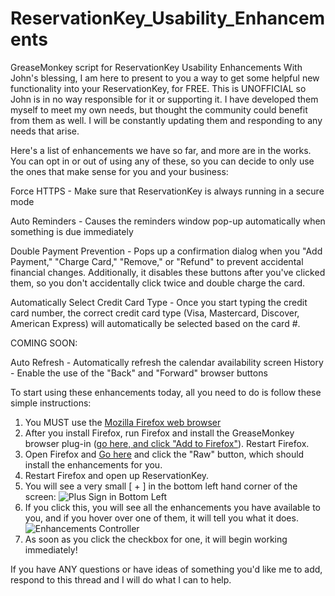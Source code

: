 # ReservationKey_Usability_Enhancements

GreaseMonkey script for ReservationKey Usability Enhancements
With John's blessing, I am here to present to you a way to get some helpful new functionality into your ReservationKey, for FREE.  This is UNOFFICIAL so John is in no way responsible for it or supporting it.  I have developed them myself to meet my own needs, but thought the community could benefit from them as well.  I will be constantly updating them and responding to any needs that arise.

Here's a list of enhancements we have so far, and more are in the works.  You can opt in or out of using any of these, so you can decide to only use the ones that make sense for you and your business:

Force HTTPS - Make sure that ReservationKey is always running in a secure mode

Auto Reminders - Causes the reminders window pop-up automatically when something is due immediately

Double Payment Prevention - Pops up a confirmation dialog when you "Add Payment," "Charge Card," "Remove," or "Refund" to prevent accidental financial changes.  Additionally, it disables these buttons after you've clicked them, so you don't accidentally click twice and double charge the card.

Automatically Select Credit Card Type - Once you start typing the credit card number, the correct credit card type (Visa, Mastercard, Discover, American Express) will automatically be selected based on the card #.

COMING SOON:

Auto Refresh - Automatically refresh the calendar availability screen
History - Enable the use of the "Back" and "Forward" browser buttons

To start using these enhancements today, all you need to do is follow these simple instructions:

1.  You MUST use the <a href="https://www.mozilla.org/en-US/firefox/new/">Mozilla Firefox web browser</a>
2.  After you install Firefox, run Firefox and install the GreaseMonkey browser plug-in (<a href="https://addons.mozilla.org/en-US/firefox/addon/greasemonkey/">go here, and click "Add to Firefox"</a>).  Restart Firefox.
3.  Open Firefox and <a href="https://gist.github.com/anonymous/80d0f1345590759cd517#file-reservationkey_usability_enhancements-user-js">Go here</a> and click the "Raw" button, which should install the enhancements for you.
4.  Restart Firefox and open up ReservationKey.
5.  You will see a very small [ + ] in the bottom left hand corner of the screen:
	![Plus Sign in Bottom Left](http://oi57.tinypic.com/9hnyv9.jpg)
6.  If you click this, you will see all the enhancements you have available to you, and if you hover over one of them, it will tell you what it does.  
	![Enhancements Controller](http://oi60.tinypic.com/2lbm39g.jpg)
7.  As soon as you click the checkbox for one, it will begin working immediately!  

If you have ANY questions or have ideas of something you'd like me to add, respond to this thread and I will do what I can to help.  
